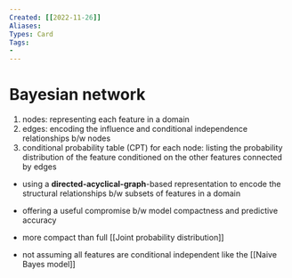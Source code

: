 ```yaml
---
Created: [[2022-11-26]]
Aliases: 
Types: Card
Tags: 
- 
---
```

# Bayesian network
1. nodes: 
   representing each feature in a domain
2. edges: 
   encoding the influence and conditional independence relationships b/w nodes
3. conditional probability table (CPT) for each node: 
   listing the probability distribution of the feature conditioned on the other features  connected by edges

- using a **directed-acyclical-graph**-based representation to encode the structural relationships b/w subsets of features in a domain
- offering a useful compromise b/w model compactness and predictive accuracy

- more compact than full [[Joint probability distribution]]
- not assuming all features are conditional independent like the [[Naive Bayes model]]
